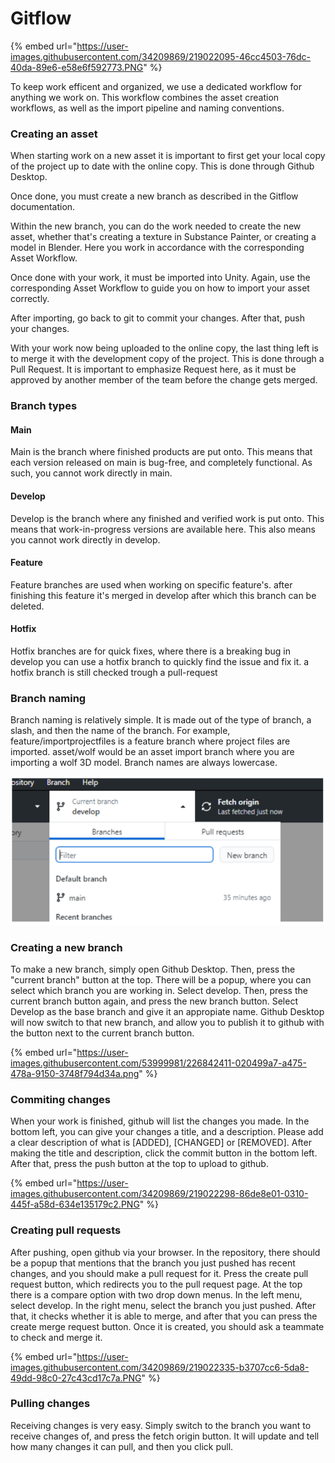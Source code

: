 # Gitflow

{% embed url="https://user-images.githubusercontent.com/34209869/219022095-46cc4503-76dc-40da-89e6-e58e6f592773.PNG" %}

To keep work efficent and organized, we use a dedicated workflow for anything we work on. This workflow combines the asset creation workflows, as well as the import pipeline and naming conventions.

### Creating an asset

When starting work on a new asset it is important to first get your local copy of the project up to date with the online copy. This is done through Github Desktop.

Once done, you must create a new branch as described in the Gitflow documentation.

Within the new branch, you can do the work needed to create the new asset, whether that's creating a texture in Substance Painter, or creating a model in Blender. Here you work in accordance with the corresponding Asset Workflow.

Once done with your work, it must be imported into Unity. Again, use the corresponding Asset Workflow to guide you on how to import your asset correctly.

After importing, go back to git to commit your changes. After that, push your changes.

With your work now being uploaded to the online copy, the last thing left is to merge it with the development copy of the project. This is done through a Pull Request. It is important to emphasize Request here, as it must be approved by another member of the team before the change gets merged.

### Branch types

#### Main

Main is the branch where finished products are put onto. This means that each version released on main is bug-free, and completely functional. As such, you cannot work directly in main.

#### Develop

Develop is the branch where any finished and verified work is put onto. This means that work-in-progress versions are available here. This also means you cannot work directly in develop.

#### Feature

Feature branches are used when working on specific feature's. after finishing this feature it's merged in develop after which this branch can be deleted.

#### Hotfix

Hotfix branches are for quick fixes, where there is a breaking bug in develop you can use a hotfix branch to quickly find the issue and fix it. a hotfix branch is still checked trough a pull-request

### Branch naming

Branch naming is relatively simple. It is made out of the type of branch, a slash, and then the name of the branch. For example, feature/importprojectfiles is a feature branch where project files are imported. asset/wolf would be an asset import branch where you are importing a wolf 3D model. Branch names are always lowercase.

![](<../.gitbook/assets/image (1).png>)

### Creating a new branch

To make a new branch, simply open Github Desktop. Then, press the "current branch" button at the top. There will be a popup, where you can select which branch you are working in. Select develop. Then, press the current branch button again, and press the new branch button. Select Develop as the base branch and give it an appropiate name. Github Desktop will now switch to that new branch, and allow you to publish it to github with the button next to the current branch button.

{% embed url="https://user-images.githubusercontent.com/53999981/226842411-020499a7-a475-478a-9150-3748f794d34a.png" %}

### Commiting changes

When your work is finished, github will list the changes you made. In the bottom left, you can give your changes a title, and a description. Please add a clear description of what is \[ADDED], \[CHANGED] or \[REMOVED]. After making the title and description, click the commit button in the bottom left. After that, press the push button at the top to upload to github.

{% embed url="https://user-images.githubusercontent.com/34209869/219022298-86de8e01-0310-445f-a58d-634e135179c2.PNG" %}

### Creating pull requests

After pushing, open github via your browser. In the repository, there should be a popup that mentions that the branch you just pushed has recent changes, and you should make a pull request for it. Press the create pull request button, which redirects you to the pull request page. At the top there is a compare option with two drop down menus. In the left menu, select develop. In the right menu, select the branch you just pushed. After that, it checks whether it is able to merge, and after that you can press the create merge request button. Once it is created, you should ask a teammate to check and merge it.

{% embed url="https://user-images.githubusercontent.com/34209869/219022335-b3707cc6-5da8-49dd-98c0-27c43cd17c7a.PNG" %}

### Pulling changes

Receiving changes is very easy. Simply switch to the branch you want to receive changes of, and press the fetch origin button. It will update and tell how many changes it can pull, and then you click pull.



